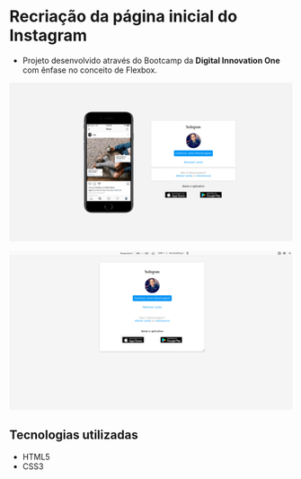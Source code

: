 # Recriação da página inicial do Instagram

* Projeto desenvolvido através do Bootcamp da **Digital Innovation One** com ênfase
no conceito de Flexbox.

![Tela inicial](./img/tela.png)

![Tela inicila celular](./img/tela-phone.png)

## Tecnologias utilizadas

* HTML5
* CSS3
